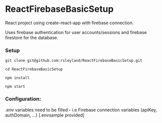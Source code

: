 # ReactFirebaseBasicSetup

React project using create-react-app with firebase connection.

Uses firebase authentication for user accounts/sessions and firebase firestore for the database.


### Setup
`git clone git@github.com:rsleyland/ReactFirebaseBasicSetup.git`

`cd ReactFirebaseBasicSetup`

`npm install`

`npm start`

### Configuration:
.env variables need to be filled - i.e Firebase connection variables (apiKey, authDomain, ...) [.envsample provided]

